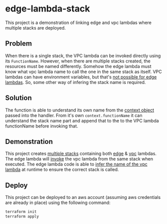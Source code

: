 # edge-lambda-stack

This project is a demonstration of linking edge and vpc lambdas where multiple stacks are deployed.  

## Problem

When there is a single stack, the VPC lambda can be invoked directly using its `FunctionName`.  However, when there are multiple stacks created, the resources must be named differently.  Somehow the edge lambda must know what vpc lambda name to call the one in the same stack as itself.  VPC lambdas can have environment variables, but that's [not possible for edge lambdas](https://docs.aws.amazon.com/AmazonCloudFront/latest/DeveloperGuide/lambda-requirements-limits.html#lambda-requirements-lambda-function-configuration).  So, some other way of infering the stack name is required.

## Solution

The function is able to understand its own name from the [context object](https://docs.aws.amazon.com/lambda/latest/dg/nodejs-context.html) passed into the handler.  From it's own `context.functionName` it can understand the stack name part and append that to the to the VPC lambda functionName before invoking that.

##  Demonstration

This project creates [multiple stacks](main.tf#L3) containing both [edge](lambda/edge.js) & [vpc](lambda/vpc.js) lambdas.  The edge lambda will [invoke](lambda/edge.js#L200) the vpc lambda from the same stack when executed.  The edge lambda code is able to [infer the name of the vpc lambda](lambda/edge.js#L38-L40) at runtime to ensure the correct stack is called.

## Deploy

This project can be deployed to an aws account (assuming aws credentials are already in place) using the following command:

```bash
terraform init
terraform apply
```
